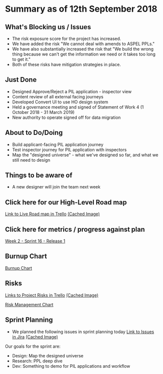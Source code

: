# Summary as of 12th September 2018 
## What's Blocking us / Issues
* The risk exposure score for the project has increased. 
* We have added the risk "We cannot deal with amends to ASPEL PPLs." 
* We have also substantially increased the risk that "We build the wrong thing because we can't get the information we need or it takes too long to get it." 
* Both of these risks have mitigation strategies in place.

## Just Done
* Designed Approve/Reject a PIL application - inspector view
* Content review of all external facing journeys
* Developed Convert UI to use HO design system
* Held a governance meeting and signed of Statement of Work 4 (1 October 2018 - 31 March 2019)
* New authority to operate signed off for data migration

## About to Do/Doing
* Build applicant-facing PIL application journey
* Test inspector journey for PIL application with inspectors
* Map the "designed universe" - what we've designed so far, and what we still need to design

## Things to be aware of
* A new designer will join the team next week

## Click here for our High-Level Road map
[Link to Live Road map in Trello](https://trello.com/b/gDQdE01u/asl-roadmap)    [\(Cached Image\)](graphs/ASLRoadMap12092018.jpg)

## Click here for metrics / progress against plan
[Week 2 - Sprint 16 - Release 1](graphs/progress12092018.png)

## Burnup Chart

[Burnup Chart](graphs/burnup12092018.svg)

## Risks
[Links to Project Risks in Trello](https://trello.com/b/VuFuCL7t/risk-register-and-kpis-asl-delivery)    [\(Cached Image\)](graphs/ASLRiskRegister12092018.jpg)

[Risk Management Chart](graphs/risk12092018.png)

## Sprint Planning
* We planned the following issues in sprint planning today [Link to Issues in Jira](https://jira.digital.homeoffice.gov.uk/secure/RapidBoard.jspa?rapidView=261)    [\(Cached Image\)](graphs/sprint12092018.png)

Our goals for the sprint are:
* Design: Map the designed universe
* Research: PPL deep dive 
* Dev: Something to demo for PIL applications and workflow 


